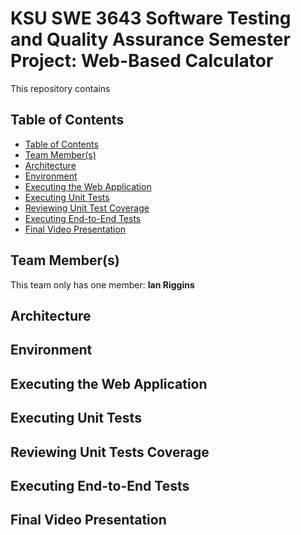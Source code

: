 # KSU SWE 3643 Software Testing and Quality Assurance Semester Project: Web-Based Calculator

This repository contains

## Table of Contents

- [Table of Contents](#Table-of-Contents)
- [Team Member(s)](#Team-Member(s))
- [Architecture](#Architecture)
- [Environment](#Environment)
- [Executing the Web Application](#Executing-the-Web-Application)
- [Executing Unit Tests](#Executing-Unit-Tests)
- [Reviewing Unit Test Coverage](#Reviewing-Unit-Tests-Coverage)
- [Executing End-to-End Tests](#Executing-End-to-End-Tests)
- [Final Video Presentation](#Final-Video-Presentation)



## Team Member(s)

This team only has one member: **Ian Riggins**

## Architecture

## Environment

## Executing the Web Application

## Executing Unit Tests

## Reviewing Unit Tests Coverage

## Executing End-to-End Tests

## Final Video Presentation
